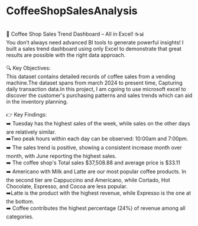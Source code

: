 # CoffeeShopSalesAnalysis
<br>
🚀 Coffee Shop Sales Trend Dashboard – All in Excel! ☕📊
<br>
You don’t always need advanced BI tools to generate powerful insights! I built a sales trend dashboard using only Excel to demonstrate that great results are possible with the right data approach.
<br>
<br>
🔍 Key Objectives:
<br>
This dataset contains detailed records of coffee sales from a vending machine.The dataset spans from march 2024 to present time, Capturing daily transaction data.In this project, I am cgoing to use microsoft excel to discover the customer's purchasing patterns and sales trends which can aid in the inventory planning.
<br>
<br>
👉 Key Findings:
<br>
➡️ Tuesday has the highest sales of the week, while sales on the other days are relatively similar.
<br>
➡️Two peak hours within each day can be observed: 10:00am and 7:00pm.
<br>
➡️ The sales trend is positive, showing a consistent increase month over month, with June reporting the highest sales.
<br>
➡️ The coffee shop's Total sales $37,508.88 and average price is $33.11
<br>
➡️ Americano with Milk and Latte are our most popular coffee products. In the second tier are Cappuccino and Americano, while Cortado, Hot Chocolate, Espresso, and Cocoa are less popular.
<br>
➡️Latte is the product with the highest revenue, while Expresso is the one at the bottom.
<br>
➡️ Coffee contributes the highest percentage (24%) of revenue among all categories.
